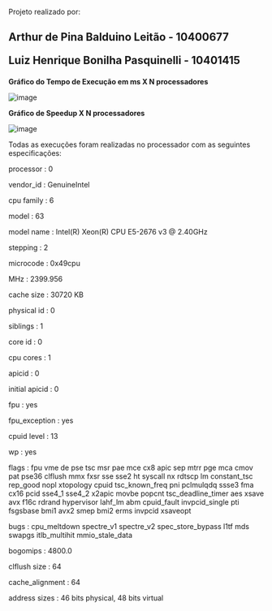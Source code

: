Projeto realizado por:

<h2>Arthur de Pina Balduino Leitão - 10400677

Luiz Henrique Bonilha Pasquinelli - 10401415</h2>


<b>Gráfico do Tempo de Execução em ms X N processadores</b>


![image](https://github.com/luiz-hbp/computacao-paralela/assets/144058147/a2d9d9bf-9c57-4653-a5d5-a408ce892408)


<b>Gráfico de Speedup X N processadores</b>


![image](https://github.com/luiz-hbp/computacao-paralela/assets/144058147/37d38140-c685-411b-8f65-088711ee885c)


Todas as execuções foram realizadas no processador com as seguintes especificações:

processor       : 0

vendor_id       : GenuineIntel

cpu family      : 6

model           : 63

model name      : Intel(R) Xeon(R) CPU E5-2676 v3 @ 2.40GHz

stepping        : 2

microcode       : 0x49cpu

MHz         : 2399.956

cache size      : 30720 KB

physical id     : 0

siblings        : 1

core id         : 0

cpu cores       : 1

apicid          : 0

initial apicid  : 0

fpu             : yes

fpu_exception   : yes

cpuid level     : 13

wp              : yes

flags           : fpu vme de pse tsc msr pae mce cx8 apic sep mtrr pge mca cmov pat pse36 clflush mmx fxsr sse sse2 ht syscall nx rdtscp lm constant_tsc rep_good nopl xtopology cpuid tsc_known_freq pni pclmulqdq ssse3 fma cx16 pcid sse4_1 sse4_2 x2apic movbe popcnt tsc_deadline_timer aes xsave avx f16c rdrand hypervisor lahf_lm abm cpuid_fault invpcid_single pti fsgsbase bmi1 avx2 smep bmi2 erms invpcid xsaveopt

bugs            : cpu_meltdown spectre_v1 spectre_v2 spec_store_bypass l1tf mds swapgs itlb_multihit mmio_stale_data

bogomips        : 4800.0

clflush size    : 64

cache_alignment : 64

address sizes   : 46 bits physical, 48 bits virtual

